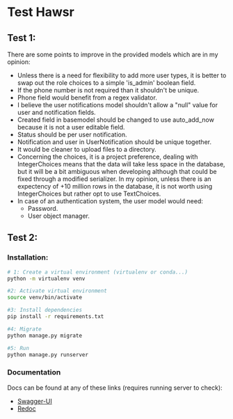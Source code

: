 # Test Hawsr
## Test 1:
There are some points to improve in the provided models which are in my opinion:
- Unless there is a need for flexibility to add more user types, it is better to swap out the role choices to a simple 'is_admin' boolean field. 
- If the phone number is not required than it shouldn't be unique.
- Phone field would benefit from a regex validator.
- I believe the user notifications model shouldn't allow a "null" value for user and notification fields.
- Created field in basemodel should be changed to use auto_add_now because it is not a user editable field.
- Status should be per user notification.
- Notification and user in UserNotification should be unique together.
- It would be cleaner to upload files to a directory.
- Concerning the choices, it is a project preference, dealing with IntegerChoices means that the data will take less space in the database, but it will be a bit ambiguous when developing although that could be fixed through a modified serializer. In my opinion, unless there is an expectency of +10 million rows in the database, it is not worth using IntegerChoices but rather opt to use TextChoices.
- In case of an authentication system, the user model would need:
    - Password.
    - User object manager.


## Test 2:
### Installation:
```bash
# 1: Create a virtual environment (virtualenv or conda...)
python -m virtualenv venv

#2: Activate virtual environment
source venv/bin/activate

#3: Install dependencies
pip install -r requirements.txt

#4: Migrate
python manage.py migrate

#5: Run
python manage.py runserver
```


### Documentation
Docs can be found at any of these links (requires running server to check):
 - [Swagger-UI](http://localhost:8000/api/schema/swagger-ui/)
 - [Redoc](http://localhost:8000/api/schema/swagger-ui/)
